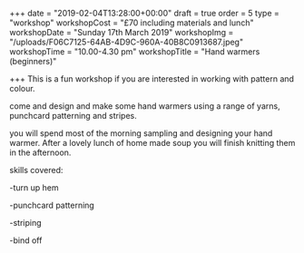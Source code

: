+++
date = "2019-02-04T13:28:00+00:00"
draft = true
order = 5
type = "workshop"
workshopCost = "£70 including materials and lunch"
workshopDate = "Sunday 17th March 2019"
workshopImg = "/uploads/F06C7125-64AB-4D9C-960A-40B8C0913687.jpeg"
workshopTime = "10.00-4.30 pm"
workshopTitle = "Hand warmers (beginners)"

+++
This is a fun workshop if you are interested in working with pattern and colour.

come and design and make some hand warmers using a range of yarns, punchcard patterning and stripes.

you will spend most of the morning sampling and designing your hand warmer. After a lovely lunch of home made soup you will finish knitting them in the afternoon.

skills covered:

\-turn up hem

\-punchcard patterning

\-striping

\-bind off 